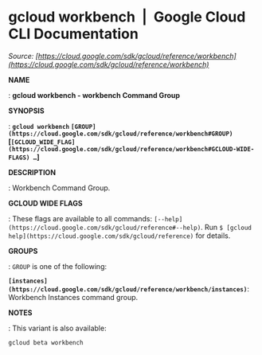 # gcloud workbench  |  Google Cloud CLI Documentation

*Source: [https://cloud.google.com/sdk/gcloud/reference/workbench](https://cloud.google.com/sdk/gcloud/reference/workbench)*

**NAME**

: **gcloud workbench - workbench Command Group**

**SYNOPSIS**

: **`gcloud workbench` `[GROUP](https://cloud.google.com/sdk/gcloud/reference/workbench#GROUP)` [`[GCLOUD_WIDE_FLAG](https://cloud.google.com/sdk/gcloud/reference/workbench#GCLOUD-WIDE-FLAGS) …`]**

**DESCRIPTION**

: Workbench Command Group.

**GCLOUD WIDE FLAGS**

: These flags are available to all commands: `[--help](https://cloud.google.com/sdk/gcloud/reference#--help)`.
Run `$ [gcloud help](https://cloud.google.com/sdk/gcloud/reference)` for details.

**GROUPS**

: ``GROUP`` is one of the following:

**`[instances](https://cloud.google.com/sdk/gcloud/reference/workbench/instances)`**:
Workbench Instances command group.

**NOTES**

: This variant is also available:

```
gcloud beta workbench
```